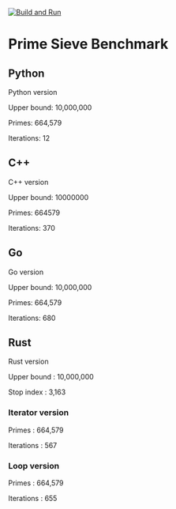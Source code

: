 [![Build and Run](https://github.com/schleising/prime-sieve/actions/workflows/build_and_run.yaml/badge.svg)](https://github.com/schleising/prime-sieve/actions/workflows/build_and_run.yaml)
# Prime Sieve Benchmark

## Python
Python version

Upper bound: 10,000,000

Primes:      664,579

Iterations:  12



## C++
C++ version

Upper bound: 10000000

Primes:      664579

Iterations:  370




## Go
Go version

Upper bound: 10,000,000

Primes:      664,579

Iterations:  680



## Rust
Rust version

Upper bound   : 10,000,000

Stop index    : 3,163

### Iterator version

Primes        : 664,579

Iterations    : 567

### Loop version

Primes        : 664,579

Iterations    : 655




